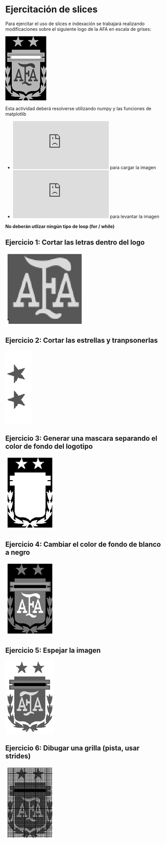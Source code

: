 # Ejercitación de slices

Para ejercitar el uso de slices e indexación se trabajará realizando modificaciones sobre el siguiente logo de la AFA en escala de grises:

![LogoAfa](./AFALogo.bmp)

Esta actividad deberá resolverse utilizando  numpy y las funciones de matplotlib

* ![imread](https://matplotlib.org/stable/api/_as_gen/matplotlib.pyplot.imread.html) para cargar la imagen
* ![imshow](https://matplotlib.org/stable/api/_as_gen/matplotlib.pyplot.imshow.html) para levantar la imagen

**No deberán utlizar ningún tipo de loop (for / while)**

## Ejercicio 1: Cortar las letras dentro del logo
![Letras](./letras.png)

## Ejercicio 2: Cortar las estrellas y tranpsonerlas
![stars](./stars.png)

## Ejercicio 3:  Generar una mascara separando el color de fondo del logotipo
![mask](./mask.png)

## Ejercicio 4:  Cambiar el color de fondo de blanco a negro
![fondo](./fondo.png)

## Ejercicio 5:  Espejar la imagen
![mirror](./mirror.png)

## Ejercicio 6:  Dibugar una grilla (pista, usar strides)
![grid](./grid.png)
